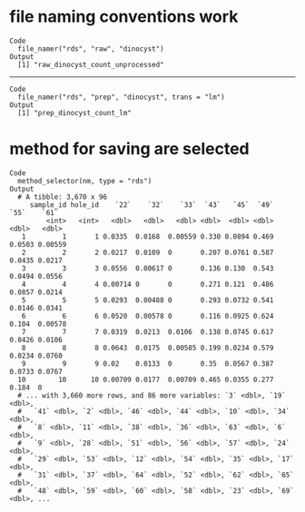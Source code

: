 # file naming conventions work

    Code
      file_namer("rds", "raw", "dinocyst")
    Output
      [1] "raw_dinocyst_count_unprocessed"

---

    Code
      file_namer("rds", "prep", "dinocyst", trans = "lm")
    Output
      [1] "prep_dinocyst_count_lm"

# method for saving are selected

    Code
      method_selector(nm, type = "rds")
    Output
      # A tibble: 3,670 x 96
         sample_id hole_id    `22`    `32`    `33`  `43`   `45`  `49`   `55`    `61`
             <int>   <int>   <dbl>   <dbl>   <dbl> <dbl>  <dbl> <dbl>  <dbl>   <dbl>
       1         1       1 0.0335  0.0168  0.00559 0.330 0.0894 0.469 0.0503 0.00559
       2         2       2 0.0217  0.0109  0       0.207 0.0761 0.587 0.0435 0.0217 
       3         3       3 0.0556  0.00617 0       0.136 0.130  0.543 0.0494 0.0556 
       4         4       4 0.00714 0       0       0.271 0.121  0.486 0.0857 0.0214 
       5         5       5 0.0293  0.00488 0       0.293 0.0732 0.541 0.0146 0.0341 
       6         6       6 0.0520  0.00578 0       0.116 0.0925 0.624 0.104  0.00578
       7         7       7 0.0319  0.0213  0.0106  0.138 0.0745 0.617 0.0426 0.0106 
       8         8       8 0.0643  0.0175  0.00585 0.199 0.0234 0.579 0.0234 0.0760 
       9         9       9 0.02    0.0133  0       0.35  0.0567 0.387 0.0733 0.0767 
      10        10      10 0.00709 0.0177  0.00709 0.465 0.0355 0.277 0.184  0      
      # ... with 3,660 more rows, and 86 more variables: `3` <dbl>, `19` <dbl>,
      #   `41` <dbl>, `2` <dbl>, `46` <dbl>, `44` <dbl>, `10` <dbl>, `34` <dbl>,
      #   `8` <dbl>, `11` <dbl>, `38` <dbl>, `36` <dbl>, `63` <dbl>, `6` <dbl>,
      #   `9` <dbl>, `28` <dbl>, `51` <dbl>, `56` <dbl>, `57` <dbl>, `24` <dbl>,
      #   `29` <dbl>, `53` <dbl>, `12` <dbl>, `54` <dbl>, `35` <dbl>, `17` <dbl>,
      #   `31` <dbl>, `37` <dbl>, `64` <dbl>, `52` <dbl>, `62` <dbl>, `65` <dbl>,
      #   `48` <dbl>, `59` <dbl>, `60` <dbl>, `58` <dbl>, `23` <dbl>, `69` <dbl>, ...

